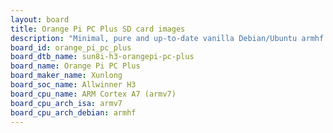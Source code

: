 ```yaml
---
layout: board
title: Orange Pi PC Plus SD card images
description: "Minimal, pure and up-to-date vanilla Debian/Ubuntu armhf SD card images for Orange Pi PC Plus by Xunlong, SoC: Allwinner H3, CPU ISA: armv7"
board_id: orange_pi_pc_plus
board_dtb_name: sun8i-h3-orangepi-pc-plus
board_name: Orange Pi PC Plus
board_maker_name: Xunlong
board_soc_name: Allwinner H3
board_cpu_name: ARM Cortex A7 (armv7)
board_cpu_arch_isa: armv7
board_cpu_arch_debian: armhf
---
```

